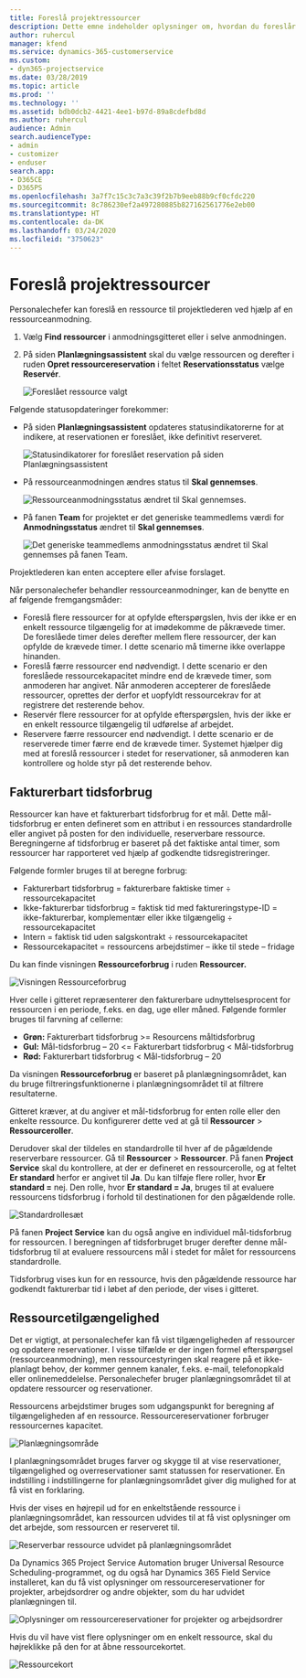 ```yaml
---
title: Foreslå projektressourcer
description: Dette emne indeholder oplysninger om, hvordan du foreslår projektressourcer.
author: ruhercul
manager: kfend
ms.service: dynamics-365-customerservice
ms.custom:
- dyn365-projectservice
ms.date: 03/28/2019
ms.topic: article
ms.prod: ''
ms.technology: ''
ms.assetid: bdb0dcb2-4421-4ee1-b97d-89a8cdefbd8d
ms.author: ruhercul
audience: Admin
search.audienceType:
- admin
- customizer
- enduser
search.app:
- D365CE
- D365PS
ms.openlocfilehash: 3a7f7c15c3c7a3c39f2b7b9eeb88b9cf0cfdc220
ms.sourcegitcommit: 8c786230ef2a497280885b827162561776e2eb00
ms.translationtype: HT
ms.contentlocale: da-DK
ms.lasthandoff: 03/24/2020
ms.locfileid: "3750623"
---
```

# <a name="propose-project-resources"></a>Foreslå projektressourcer

Personalechefer kan foreslå en ressource til projektlederen ved hjælp af en ressourceanmodning.

1. Vælg **Find ressourcer** i anmodningsgitteret eller i selve anmodningen.
2. På siden **Planlægningsassistent** skal du vælge ressourcen og derefter i ruden **Opret ressourcereservation** i feltet **Reservationsstatus** vælge **Reservér**.

    ![Foreslået ressource valgt](media/Resource-Management-image62.png)

Følgende statusopdateringer forekommer:

- På siden **Planlægningsassistent** opdateres statusindikatorerne for at indikere, at reservationen er foreslået, ikke definitivt reserveret.

    ![Statusindikatorer for foreslået reservation på siden Planlægningsassistent](media/Resource-Management-image63.png)

- På ressourceanmodningen ændres status til **Skal gennemses**.

    ![Ressourceanmodningsstatus ændret til Skal gennemses.](media/Resource-Management-image64.png)

- På fanen **Team** for projektet er det generiske teammedlems værdi for **Anmodningsstatus** ændret til **Skal gennemses**.

    ![Det generiske teammedlems anmodningsstatus ændret til Skal gennemses på fanen Team.](media/Resource-Management-image48.png)

Projektlederen kan enten acceptere eller afvise forslaget.

Når personalechefer behandler ressourceanmodninger, kan de benytte en af følgende fremgangsmåder:

- Foreslå flere ressourcer for at opfylde efterspørgslen, hvis der ikke er en enkelt ressource tilgængelig for at imødekomme de påkrævede timer. De foreslåede timer deles derefter mellem flere ressourcer, der kan opfylde de krævede timer. I dette scenario må timerne ikke overlappe hinanden.
- Foreslå færre ressourcer end nødvendigt. I dette scenario er den foreslåede ressourcekapacitet mindre end de krævede timer, som anmoderen har angivet. Når anmoderen accepterer de foreslåede ressourcer, oprettes der derfor et uopfyldt ressourcekrav for at registrere det resterende behov.
- Reservér flere ressourcer for at opfylde efterspørgslen, hvis der ikke er en enkelt ressource tilgængelig til udførelse af arbejdet.
- Reservere færre ressourcer end nødvendigt. I dette scenario er de reserverede timer færre end de krævede timer. Systemet hjælper dig med at foreslå ressourcer i stedet for reservationer, så anmoderen kan kontrollere og holde styr på det resterende behov.

## <a name="billable-utilization"></a>Fakturerbart tidsforbrug

Ressourcer kan have et fakturerbart tidsforbrug for et mål. Dette mål-tidsforbrug er enten defineret som en attribut i en ressources standardrolle eller angivet på posten for den individuelle, reserverbare ressource. Beregningerne af tidsforbrug er baseret på det faktiske antal timer, som ressourcer har rapporteret ved hjælp af godkendte tidsregistreringer.

Følgende formler bruges til at beregne forbrug:

- Fakturerbart tidsforbrug = fakturerbare faktiske timer ÷ ressourcekapacitet
- Ikke-fakturerbar tidsforbrug = faktisk tid med faktureringstype-ID = ikke-fakturerbar, komplementær eller ikke tilgængelig ÷ ressourcekapacitet
- Intern = faktisk tid uden salgskontrakt ÷ ressourcekapacitet
- Ressourcekapacitet = ressourcens arbejdstimer – ikke til stede – fridage

Du kan finde visningen **Ressourceforbrug** i ruden **Ressourcer.**

![Visningen Ressourceforbrug](media/Resource-Management-image65.png)

Hver celle i gitteret repræsenterer den fakturerbare udnyttelsesprocent for ressourcen i en periode, f.eks. en dag, uge eller måned. Følgende formler bruges til farvning af cellerne:

- **Grøn:** Fakturerbart tidsforbrug \>= Resourcens måltidsforbrug
- **Gul:** Mål-tidsforbrug – 20 \<= Fakturerbart tidsforbrug \< Mål-tidsforbrug
- **Rød:** Fakturerbart tidsforbrug \< Mål-tidsforbrug – 20

Da visningen **Ressourceforbrug** er baseret på planlægningsområdet, kan du bruge filtreringsfunktionerne i planlægningsområdet til at filtrere resultaterne.

Gitteret kræver, at du angiver et mål-tidsforbrug for enten rolle eller den enkelte ressource. Du konfigurerer dette ved at gå til **Ressourcer** \> **Ressourceroller**.

Derudover skal der tildeles en standardrolle til hver af de pågældende reserverbare ressourcer. Gå til **Ressourcer** \> **Ressourcer**. På fanen **Project Service** skal du kontrollere, at der er defineret en ressourcerolle, og at feltet **Er standard** herfor er angivet til **Ja**. Du kan tilføje flere roller, hvor **Er standard =** nej. Den rolle, hvor **Er standard = Ja**, bruges til at evaluere ressourcens tidsforbrug i forhold til destinationen for den pågældende rolle.

![Standardrollesæt](media/Resource-Management-image67.png)

På fanen **Project Service** kan du også angive en individuel mål-tidsforbrug for ressourcen. I beregningen af tidsforbruget bruger derefter denne mål-tidsforbrug til at evaluere ressourcens mål i stedet for målet for ressourcens standardrolle.

Tidsforbrug vises kun for en ressource, hvis den pågældende ressource har godkendt fakturerbar tid i løbet af den periode, der vises i gitteret.

## <a name="resource-availability"></a>Ressourcetilgængelighed

Det er vigtigt, at personalechefer kan få vist tilgængeligheden af ressourcer og opdatere reservationer. I visse tilfælde er der ingen formel efterspørgsel (ressourceanmodning), men ressourcestyringen skal reagere på et ikke-planlagt behov, der kommer gennem kanaler, f.eks. e-mail, telefonopkald eller onlinemeddelelse. Personalechefer bruger planlægningsområdet til at opdatere ressourcer og reservationer.

Ressourcens arbejdstimer bruges som udgangspunkt for beregning af tilgængeligheden af en ressource. Ressourcereservationer forbruger ressourcernes kapacitet.

![Planlægningsområde](media/Resource-Management-image68.png)

I planlægningsområdet bruges farver og skygge til at vise reservationer, tilgængelighed og overreservationer samt statussen for reservationer. En indstilling i indstillingerne for planlægningsområdet giver dig mulighed for at få vist en forklaring.

Hvis der vises en højrepil ud for en enkeltstående ressource i planlægningsområdet, kan ressourcen udvides til at få vist oplysninger om det arbejde, som ressourcen er reserveret til.

![Reserverbar ressource udvidet på planlægningsområdet](media/Resource-Management-image69.png)

Da Dynamics 365 Project Service Automation bruger Universal Resource Scheduling-programmet, og du også har Dynamics 365 Field Service installeret, kan du få vist oplysninger om ressourcereservationer for projekter, arbejdsordrer og andre objekter, som du har udvidet planlægningen til.

![Oplysninger om ressourcereservationer for projekter og arbejdsordrer](media/Resource-Management-image70.png)

Hvis du vil have vist flere oplysninger om en enkelt ressource, skal du højreklikke på den for at åbne ressourcekortet.

![Ressourcekort](media/Resource-Management-image71.png)
